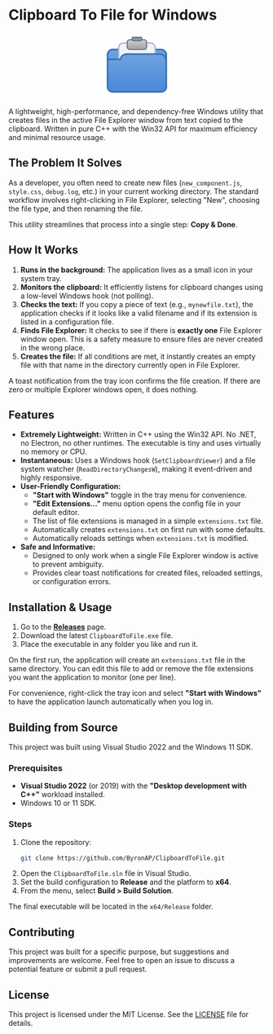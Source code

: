 # Clipboard To File for Windows

<p align="center">
  <img src="assets/icon.svg" alt="Application Icon" width="128">
</p>

A lightweight, high-performance, and dependency-free Windows utility that creates files in the active File Explorer window from text copied to the clipboard. Written in pure C++ with the Win32 API for maximum efficiency and minimal resource usage.

## The Problem It Solves

As a developer, you often need to create new files (`new_component.js`, `style.css`, `debug.log`, etc.) in your current working directory. The standard workflow involves right-clicking in File Explorer, selecting "New", choosing the file type, and then renaming the file.

This utility streamlines that process into a single step: **Copy & Done**.

## How It Works

1.  **Runs in the background:** The application lives as a small icon in your system tray.
2.  **Monitors the clipboard:** It efficiently listens for clipboard changes using a low-level Windows hook (not polling).
3.  **Checks the text:** If you copy a piece of text (e.g., `mynewfile.txt`), the application checks if it looks like a valid filename and if its extension is listed in a configuration file.
4.  **Finds File Explorer:** It checks to see if there is **exactly one** File Explorer window open. This is a safety measure to ensure files are never created in the wrong place.
5.  **Creates the file:** If all conditions are met, it instantly creates an empty file with that name in the directory currently open in File Explorer.

A toast notification from the tray icon confirms the file creation. If there are zero or multiple Explorer windows open, it does nothing.

## Features

-   **Extremely Lightweight:** Written in C++ using the Win32 API. No .NET, no Electron, no other runtimes. The executable is tiny and uses virtually no memory or CPU.
-   **Instantaneous:** Uses a Windows hook (`SetClipboardViewer`) and a file system watcher (`ReadDirectoryChangesW`), making it event-driven and highly responsive.
-   **User-Friendly Configuration:**
    -   **"Start with Windows"** toggle in the tray menu for convenience.
    -   **"Edit Extensions..."** menu option opens the config file in your default editor.
    -   The list of file extensions is managed in a simple `extensions.txt` file.
    -   Automatically creates `extensions.txt` on first run with some defaults.
    -   Automatically reloads settings when `extensions.txt` is modified.
-   **Safe and Informative:**
    -   Designed to only work when a single File Explorer window is active to prevent ambiguity.
    -   Provides clear toast notifications for created files, reloaded settings, or configuration errors.

## Installation & Usage

1.  Go to the [**Releases**](https://github.com/ByronAP/ClipboardToFile/releases) page.
2.  Download the latest `ClipboardToFile.exe` file.
3.  Place the executable in any folder you like and run it.

On the first run, the application will create an `extensions.txt` file in the same directory. You can edit this file to add or remove the file extensions you want the application to monitor (one per line).

For convenience, right-click the tray icon and select **"Start with Windows"** to have the application launch automatically when you log in.

## Building from Source

This project was built using Visual Studio 2022 and the Windows 11 SDK.

### Prerequisites
-   **Visual Studio 2022** (or 2019) with the **"Desktop development with C++"** workload installed.
-   Windows 10 or 11 SDK.

### Steps
1.  Clone the repository:
    ```bash
    git clone https://github.com/ByronAP/ClipboardToFile.git
    ```
2.  Open the `ClipboardToFile.sln` file in Visual Studio.
3.  Set the build configuration to **Release** and the platform to **x64**.
4.  From the menu, select **Build > Build Solution**.

The final executable will be located in the `x64/Release` folder.

## Contributing

This project was built for a specific purpose, but suggestions and improvements are welcome. Feel free to open an issue to discuss a potential feature or submit a pull request.

## License

This project is licensed under the MIT License. See the [LICENSE](LICENSE) file for details.